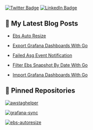[![Twitter Badge](https://img.shields.io/badge/Twitter-Profile-informational?style=flat&logo=twitter&logoColor=white&color=1CA2F1)](https://twitter.com/Maks_Postument)
[![LinkedIn Badge](https://img.shields.io/badge/LinkedIn-Profile-informational?style=flat&logo=linkedin&logoColor=white&color=0D76A8)](https://www.linkedin.com/in/maksym-postument/)

## 📝 My Latest Blog Posts

- [Ebs Auto Resize](https://mpostument.com//2021/02/06/ebs-auto-resize//)

- [Export Grafana Dashboards With Go](https://mpostument.com//2020/12/19/export-grafana-dashboards-with-go//)

- [Failed Asg Event Notification](https://mpostument.com//2021/01/03/failed-asg-event-notification//)

- [Filter Ebs Snapshot By Date With Go](https://mpostument.com//2020/12/05/filter-ebs-snapshot-by-date-with-go//)

- [Import Grafana Dashboards With Go](https://mpostument.com//2020/12/23/import-grafana-dashboards-with-go//)

## 📌 Pinned Repositories

[![awstaghelper](https://github-readme-stats.vercel.app/api/pin/?username=mpostument&repo=awstaghelper&title_color=ffffff&text_color=c9cacc&icon_color=4AB197&bg_color=1A2B34)](https://github.com/mpostument/awstaghelper)  

[![grafana-sync](https://github-readme-stats.vercel.app/api/pin/?username=mpostument&repo=grafana-sync&title_color=ffffff&text_color=c9cacc&icon_color=4AB197&bg_color=1A2B34)](https://github.com/mpostument/grafana-sync)  

[![ebs-autoresize](https://github-readme-stats.vercel.app/api/pin/?username=mpostument&repo=ebs-autoresize&title_color=ffffff&text_color=c9cacc&icon_color=4AB197&bg_color=1A2B34)](https://github.com/mpostument/ebs-autoresize)  
